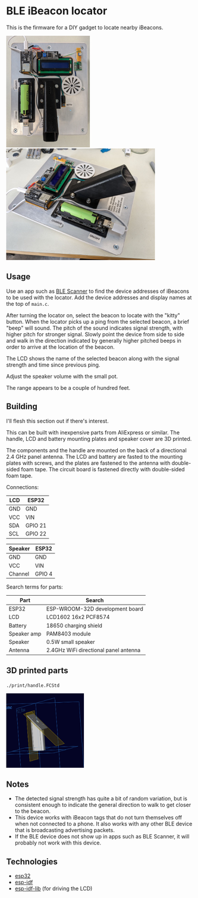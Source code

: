 # BLE iBeacon locator

This is the firmware for a DIY gadget to locate nearby iBeacons.

<p float="left">
<img src="assets/ble-locator-1.jpg" height=300 alt="Locator 1" />
<img src="assets/ble-locator-2.jpg" height=300 alt="Locator 2" />
</p>

## Usage

Use an app such as [BLE Scanner](https://play.google.com/store/apps/details?id=com.macdom.ble.blescanner&hl=en_US&gl=US&pli=1) to find the device addresses of iBeacons to be used with the locator. Add the device addresses and display names at the top of `main.c`. 

After turning the locator on, select the beacon to locate with the "kitty" button. When the locator picks up a ping from the selected beacon, a brief "beep" will sound. The pitch of the sound indicates signal strength, with higher pitch for stronger signal. Slowly point the device from side to side and walk in the direction indicated by generally higher pitched beeps in order to arrive at the location of the beacon.

The LCD shows the name of the selected beacon along with the signal strength and time since previous ping.

Adjust the speaker volume with the small pot.

The range appears to be a couple of hundred feet. 

## Building

I'll flesh this section out if there's interest.

This can be built with inexpensive parts from AliExpress or similar. The handle, LCD and battery mounting plates and speaker cover are 3D printed.

The components and the handle are mounted on the back of a directional 2.4 GHz panel antenna. The LCD and battery are fasted to the mounting plates with screws, and the plates are fastened to the antenna with double-sided foam tape. The circuit board is fastened directly with double-sided foam tape. 

Connections:

| LCD   | ESP32     |
|-------|-----------|
| GND   | GND       |
| VCC   | VIN       |
| SDA   | GPIO 21   |
| SCL   | GPIO 22   |

| Speaker | ESP32  |
|---------|--------|
| GND     | GND    |
| VCC     | VIN    |
| Channel | GPIO 4 |

Search terms for parts:

| Part        | Search                                |
|-------------|---------------------------------------|
| ESP32       | ESP-WROOM-32D development board       |
| LCD         | LCD1602 16x2 PCF8574                  |
| Battery     | 18650 charging shield                 |
| Speaker amp | PAM8403 module                        |
| Speaker     | 0.5W small speaker                    |
| Antenna     | 2.4GHz WiFi directional panel antenna |

## 3D printed parts

`./print/handle.FCStd`
<p>
<img src="assets/handle.png" height="200" alt="Antenna Handle" />
</p>

## Notes

- The detected signal strength has quite a bit of random variation, but is consistent enough to indicate the general direction to walk to get closer to the beacon.
- This device works with iBeacon tags that do not turn themselves off when not connected to a phone. It also works with any other BLE device that is broadcasting advertising packets.
- If the BLE device does not show up in apps such as BLE Scanner, it will probably not work with this device.

## Technologies

- [esp32](https://www.espressif.com/en/products/socs/esp32)
- [esp-idf](https://github.com/espressif/esp-idf)
- [esp-idf-lib](https://github.com/UncleRus/esp-idf-lib) (for driving the LCD)
